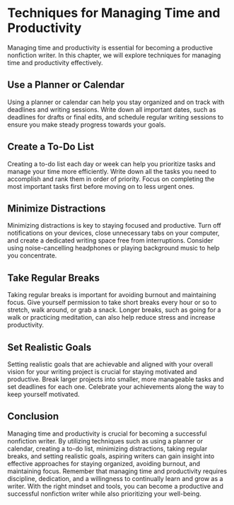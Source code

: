 Techniques for Managing Time and Productivity
========================================================================================

Managing time and productivity is essential for becoming a productive nonfiction writer. In this chapter, we will explore techniques for managing time and productivity effectively.

Use a Planner or Calendar
-------------------------

Using a planner or calendar can help you stay organized and on track with deadlines and writing sessions. Write down all important dates, such as deadlines for drafts or final edits, and schedule regular writing sessions to ensure you make steady progress towards your goals.

Create a To-Do List
-------------------

Creating a to-do list each day or week can help you prioritize tasks and manage your time more efficiently. Write down all the tasks you need to accomplish and rank them in order of priority. Focus on completing the most important tasks first before moving on to less urgent ones.

Minimize Distractions
---------------------

Minimizing distractions is key to staying focused and productive. Turn off notifications on your devices, close unnecessary tabs on your computer, and create a dedicated writing space free from interruptions. Consider using noise-cancelling headphones or playing background music to help you concentrate.

Take Regular Breaks
-------------------

Taking regular breaks is important for avoiding burnout and maintaining focus. Give yourself permission to take short breaks every hour or so to stretch, walk around, or grab a snack. Longer breaks, such as going for a walk or practicing meditation, can also help reduce stress and increase productivity.

Set Realistic Goals
-------------------

Setting realistic goals that are achievable and aligned with your overall vision for your writing project is crucial for staying motivated and productive. Break larger projects into smaller, more manageable tasks and set deadlines for each one. Celebrate your achievements along the way to keep yourself motivated.

Conclusion
----------

Managing time and productivity is crucial for becoming a successful nonfiction writer. By utilizing techniques such as using a planner or calendar, creating a to-do list, minimizing distractions, taking regular breaks, and setting realistic goals, aspiring writers can gain insight into effective approaches for staying organized, avoiding burnout, and maintaining focus. Remember that managing time and productivity requires discipline, dedication, and a willingness to continually learn and grow as a writer. With the right mindset and tools, you can become a productive and successful nonfiction writer while also prioritizing your well-being.
